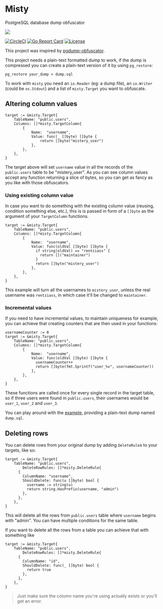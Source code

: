 # Misty
PostgreSQL database dump obfuscator

![](https://media.giphy.com/media/oAbvMXvah1M0U/giphy.gif)

[![CircleCI](https://circleci.com/gh/rentziass/misty/tree/master.svg?style=shield)](https://circleci.com/gh/rentziass/misty/tree/master)
[![Go Report Card](https://goreportcard.com/badge/gojp/goreportcard)](https://goreportcard.com/report/rentziass/misty)
[![License](https://img.shields.io/badge/License-MIT-blue.svg)](/LICENSE)


This project was inspired by [pgdump-obfuscator](https://github.com/ostrovok-team/pgdump-obfuscator).

This project needs a plain-text formatted dump to work, if the dump is
compressed you can create a plain-text version of it by using `pg_restore`:
```
pg_restore your_dump > dump.sql
```

To work with `misty` you need an `io.Reader` (eg: a dump file),
an `io.Writer` (could be `os.Stdout`) and a list
of `misty.Target` you want to obfuscate.

## Altering column values
```golang
target := &misty.Target{
    TableName: "public.users",
    Columns: []*misty.TargetColumn{
        {
            Name:  "username",
            Value: func(_ []byte) []byte {
                return []byte("mistery_user")
            },
        },
    },
}
```

The target above will set `username` value in all the records of
the `public.users` table to be "mistery_user". As you can see column values
accept any function returning a slice of bytes, so you can get as fancy
as you like with those obfuscators.

### Using existing column value
In case you want to do something with the existing column value (reusing,
condition something else, etc.), this is is passed in form of a `[]byte` as the
argument of your `TargetColumn` functions.

```golang
target := &misty.Target{
    TableName: "public.users",
    Columns: []*misty.TargetColumn{
        {
            Name:  "username",
            Value: func(oldVal []byte) []byte {
              if string(oldVal) == "rentziass" {
                return []("maintainer")
              }
              return []byte("mistery_user")
            },
        },
    },
}
```
This example will turn all the usernames to `mistery_user`, unless the real
username was `rentziass`, in which case it'll be changed to `maintainer`.

### Incremental values
If you need to have incremental values, to maintain uniqueness for example, you
can achieve that creating counters that are then used in your functions:

```golang
usernameCounter := 0
target := &misty.Target{
    TableName: "public.users",
    Columns: []*misty.TargetColumn{
        {
            Name:  "username",
            Value: func(oldVal []byte) []byte {
              usernameCounter++
              return []byte(fmt.Sprintf("user_%v", usernameCounter))
            },
        },
    },
}
```

These functions are called once for every single record in the target table, so
if three users were found in `public.users`, their usernames would be `user_1`,
`user_2` and `user_3`.


You can play around with the [example](/example/main.go), providing a plain-text dump
named `dump.sql`.

## Deleting rows
You can delete rows from your original dump by adding `DeleteRule`s to your
targets, like so:

```golang
target := &misty.Target{
    TableName: "public.users",
        DeleteRowRules: []*misty.DeleteRule{
      {
        ColumnName: "username",
        ShouldDelete: func(u []byte) bool {
          username := string(u)
          return string.HasPrefix(username, "admin")
        },
      },
    },
}
```

This will delete all the rows from `public.users` table where `username` begins
with "admin". You can have multiple conditions for the same table.

If you want to delete all the rows from a table you can achieve that with
something like

```golang
target := &misty.Target{
    TableName: "public.users",
        DeleteRowRules: []*misty.DeleteRule{
      {
        ColumnName: "id",
        ShouldDelete: func(_ []byte) bool {
          return true
        },
      },
    },
}
```
> Just make sure the column name you're using actually exists or you'll get an
> error.
